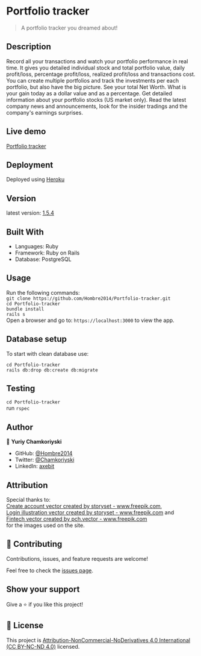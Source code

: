 # Portfolio tracker

> A portfolio tracker you dreamed about!

## Description

Record all your transactions and watch your portfolio performance in real time. It gives you detailed individual stock and total portfolio value, daily profit/loss, percentage profit/loss, realized profit/loss and transactions cost.
You can create multiple portfolios and track the investments per each portfolio, but also have the big picture. See your total Net Worth. What is your gain today as a dollar value and as a percentage.
Get detailed information about your portfolio stocks (US market only). Read the latest company news and announcements, look for the insider tradings and the company's earnings surprises.

## Live demo

[Portfolio tracker](https://yuriy-portfolio-tracker.herokuapp.com/)

## Deployment

Deployed using [Heroku](https://heroku.com/)

## Version

latest version: [1.5.4](https://github.com/Hombre2014/Portfolio-tracker/releases/tag/v.1.5.4)

## Built With

- Languages: Ruby
- Framework: Ruby on Rails
- Database: PostgreSQL

## Usage

Run the following commands:</br>
`git clone https://github.com/Hombre2014/Portfolio-tracker.git`</br>
`cd Portfolio-tracker`</br>
`bundle install`</br>
`rails s`</br>
Open a browser and go to: `https://localhost:3000` to view the app.

## Database setup

To start with clean database use:

`cd Portfolio-tracker`</br>
`rails db:drop db:create db:migrate`

## Testing

`cd Portfolio-tracker`</br>
run `rspec`

## Author

👤 **Yuriy Chamkoriyski**

- GitHub: [@Hombre2014](https://github.com/Hombre2014)
- Twitter: [@Chamkoriyski](https://twitter.com/Chamkoriyski)
- LinkedIn: [axebit](https://linkedin.com/in/axebit)

## Attribution

Special thanks to: <br>
<a href='https://www.freepik.com/vectors/create-account'>Create account vector created by storyset - www.freepik.com</a>, <br>
<a href='https://www.freepik.com/vectors/login-illustration'>Login illustration vector created by storyset - www.freepik.com</a> and <br>
<a href='https://www.freepik.com/vectors/fintech'>Fintech vector created by pch.vector - www.freepik.com</a> <br>
for the images used on the site.

## 🤝 Contributing

Contributions, issues, and feature requests are welcome!

Feel free to check the [issues page](https://github.com/Hombre2014/Portfolio-tracker/issues).

## Show your support

Give a ⭐️ if you like this project!

## 📝 License

This project is [Attribution-NonCommercial-NoDerivatives 4.0 International (CC BY-NC-ND 4.0)](./license.md) licensed.
